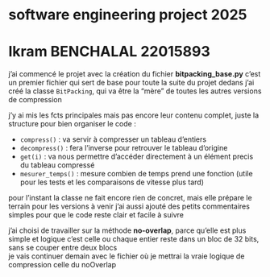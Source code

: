 # software engineering project 2025
# Ikram BENCHALAL 22015893 

j’ai commencé le projet avec la création du fichier **bitpacking_base.py**
c’est un premier fichier qui sert de base pour toute la suite du projet
dedans j’ai créé la classe `BitPacking`, qui va être la “mère” de toutes les autres versions de compression

j’y ai mis les fcts principales mais pas encore leur contenu complet, juste la structure pour bien organiser le code :

- `compress()` : va servir à compresser un tableau d’entiers  
- `decompress()` : fera l’inverse pour retrouver le tableau d’origine  
- `get(i)` : va nous permettre d’accéder directement à un élément precis du tableau compressé  
- `mesurer_temps()` : mesure combien de temps prend une fonction (utile pour les tests et les comparaisons de vitesse plus tard)

pour l’instant la classe ne fait encore rien de concret, mais elle prépare le terrain pour les versions à venir
j’ai aussi ajouté des petits commentaires simples pour que le code reste clair et facile à suivre  

j’ai choisi de travailler sur la méthode **no-overlap**, parce qu’elle est plus simple et logique 
c’est celle ou chaque entier reste dans un bloc de 32 bits, sans se couper entre deux blocs  
je vais continuer demain avec le fichier où je mettrai la vraie logique de compression celle du noOverlap

